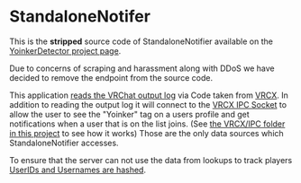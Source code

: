 # StandaloneNotifer

This is the __stripped__ source code of StandaloneNotifier available on the [YoinkerDetector project page](https://yd.just-h.party/).

Due to concerns of scraping and harassment along with DDoS we have decided to remove the endpoint from the source code.

This application [reads the VRChat output log](https://github.com/aclyptos/StandaloneNotifer/blob/main/VRCX/LogWatcher.cs) via Code taken from [VRCX](https://github.com/vrcx-team/VRCX/blob/master/LogWatcher.cs).
In addition to reading the output log it will connect to the [VRCX IPC Socket](https://github.com/vrcx-team/VRCX/blob/master/IPCServer.cs) to allow the user to see the "Yoinker" tag on a users profile and get notifications when a user that is on the list joins. (See [the VRCX/IPC folder in this project](https://github.com/aclyptos/StandaloneNotifer/tree/main/VRCX/IPC) to see how it works)
Those are the only data sources which StandaloneNotifier accesses.

To ensure that the server can not use the data from lookups to track players [UserIDs and Usernames are hashed](https://github.com/aclyptos/StandaloneNotifer/blob/main/Program.cs#L191).
